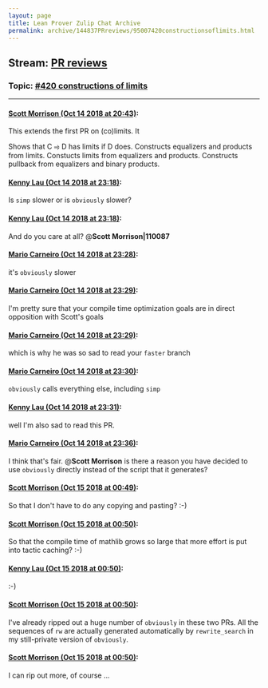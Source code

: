 ```yaml
---
layout: page
title: Lean Prover Zulip Chat Archive 
permalink: archive/144837PRreviews/95007420constructionsoflimits.html
---
```


## Stream: [PR reviews](index.html)
### Topic: [#420 constructions of limits](95007420constructionsoflimits.html)

---

#### [Scott Morrison (Oct 14 2018 at 20:43)](https://leanprover.zulipchat.com/#narrow/stream/144837-PR%20reviews/topic/%23420%20constructions%20of%20limits/near/135788640):
This extends the first PR on (co)limits. It

Shows that C ⥤ D has limits if D does.
Constructs equalizers and products from limits.
Constucts limits from equalizers and products.
Constructs pullback from equalizers and binary products.

#### [Kenny Lau (Oct 14 2018 at 23:18)](https://leanprover.zulipchat.com/#narrow/stream/144837-PR%20reviews/topic/%23420%20constructions%20of%20limits/near/135793797):
Is `simp` slower or is `obviously` slower?

#### [Kenny Lau (Oct 14 2018 at 23:18)](https://leanprover.zulipchat.com/#narrow/stream/144837-PR%20reviews/topic/%23420%20constructions%20of%20limits/near/135793798):
And do you care at all? @**Scott Morrison|110087**

#### [Mario Carneiro (Oct 14 2018 at 23:28)](https://leanprover.zulipchat.com/#narrow/stream/144837-PR%20reviews/topic/%23420%20constructions%20of%20limits/near/135794099):
it's `obviously` slower

#### [Mario Carneiro (Oct 14 2018 at 23:29)](https://leanprover.zulipchat.com/#narrow/stream/144837-PR%20reviews/topic/%23420%20constructions%20of%20limits/near/135794107):
I'm pretty sure that your compile time optimization goals are in direct opposition with Scott's goals

#### [Mario Carneiro (Oct 14 2018 at 23:29)](https://leanprover.zulipchat.com/#narrow/stream/144837-PR%20reviews/topic/%23420%20constructions%20of%20limits/near/135794113):
which is why he was so sad to read your `faster` branch

#### [Mario Carneiro (Oct 14 2018 at 23:30)](https://leanprover.zulipchat.com/#narrow/stream/144837-PR%20reviews/topic/%23420%20constructions%20of%20limits/near/135794160):
`obviously` calls everything else, including `simp`

#### [Kenny Lau (Oct 14 2018 at 23:31)](https://leanprover.zulipchat.com/#narrow/stream/144837-PR%20reviews/topic/%23420%20constructions%20of%20limits/near/135794176):
well I'm also sad to read this PR.

#### [Mario Carneiro (Oct 14 2018 at 23:36)](https://leanprover.zulipchat.com/#narrow/stream/144837-PR%20reviews/topic/%23420%20constructions%20of%20limits/near/135794323):
I think that's fair. @**Scott Morrison** is there a reason you have decided to use `obviously` directly instead of the script that it generates?

#### [Scott Morrison (Oct 15 2018 at 00:49)](https://leanprover.zulipchat.com/#narrow/stream/144837-PR%20reviews/topic/%23420%20constructions%20of%20limits/near/135796411):
So that I don't have to do any copying and pasting? :-)

#### [Scott Morrison (Oct 15 2018 at 00:50)](https://leanprover.zulipchat.com/#narrow/stream/144837-PR%20reviews/topic/%23420%20constructions%20of%20limits/near/135796427):
So that the compile time of mathlib grows so large that more effort is put into tactic caching? :-)

#### [Kenny Lau (Oct 15 2018 at 00:50)](https://leanprover.zulipchat.com/#narrow/stream/144837-PR%20reviews/topic/%23420%20constructions%20of%20limits/near/135796464):
:-)

#### [Scott Morrison (Oct 15 2018 at 00:50)](https://leanprover.zulipchat.com/#narrow/stream/144837-PR%20reviews/topic/%23420%20constructions%20of%20limits/near/135796475):
I've already ripped out a huge number of `obviously` in these two PRs. All the sequences of `rw` are actually generated automatically by `rewrite_search` in my still-private version of `obviously`.

#### [Scott Morrison (Oct 15 2018 at 00:50)](https://leanprover.zulipchat.com/#narrow/stream/144837-PR%20reviews/topic/%23420%20constructions%20of%20limits/near/135796477):
I can rip out more, of course ...

